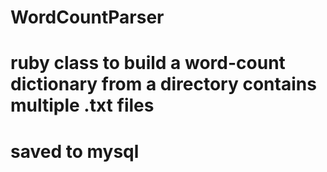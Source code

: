 # WordCountParser

# ruby class to build a word-count dictionary from a directory contains multiple .txt files
# saved to mysql